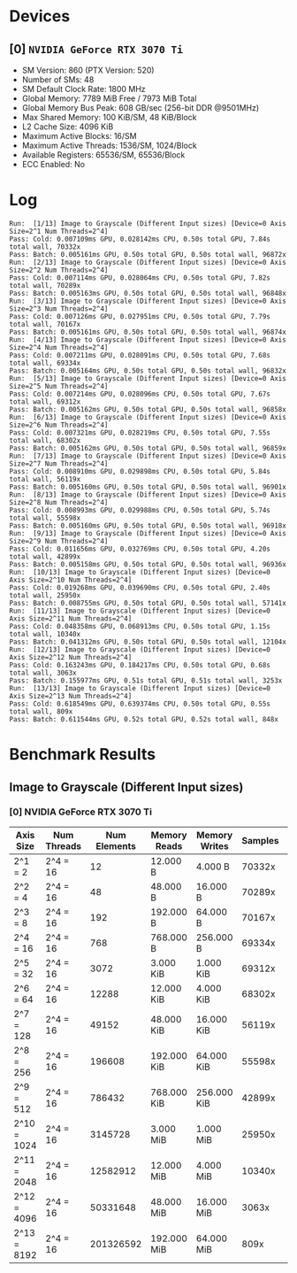 # Devices

## [0] `NVIDIA GeForce RTX 3070 Ti`
* SM Version: 860 (PTX Version: 520)
* Number of SMs: 48
* SM Default Clock Rate: 1800 MHz
* Global Memory: 7789 MiB Free / 7973 MiB Total
* Global Memory Bus Peak: 608 GB/sec (256-bit DDR @9501MHz)
* Max Shared Memory: 100 KiB/SM, 48 KiB/Block
* L2 Cache Size: 4096 KiB
* Maximum Active Blocks: 16/SM
* Maximum Active Threads: 1536/SM, 1024/Block
* Available Registers: 65536/SM, 65536/Block
* ECC Enabled: No

# Log

```
Run:  [1/13] Image to Grayscale (Different Input sizes) [Device=0 Axis Size=2^1 Num Threads=2^4]
Pass: Cold: 0.007109ms GPU, 0.028142ms CPU, 0.50s total GPU, 7.84s total wall, 70332x 
Pass: Batch: 0.005161ms GPU, 0.50s total GPU, 0.50s total wall, 96872x
Run:  [2/13] Image to Grayscale (Different Input sizes) [Device=0 Axis Size=2^2 Num Threads=2^4]
Pass: Cold: 0.007114ms GPU, 0.028064ms CPU, 0.50s total GPU, 7.82s total wall, 70289x 
Pass: Batch: 0.005163ms GPU, 0.50s total GPU, 0.50s total wall, 96848x
Run:  [3/13] Image to Grayscale (Different Input sizes) [Device=0 Axis Size=2^3 Num Threads=2^4]
Pass: Cold: 0.007126ms GPU, 0.027951ms CPU, 0.50s total GPU, 7.79s total wall, 70167x 
Pass: Batch: 0.005161ms GPU, 0.50s total GPU, 0.50s total wall, 96874x
Run:  [4/13] Image to Grayscale (Different Input sizes) [Device=0 Axis Size=2^4 Num Threads=2^4]
Pass: Cold: 0.007211ms GPU, 0.028091ms CPU, 0.50s total GPU, 7.68s total wall, 69334x 
Pass: Batch: 0.005164ms GPU, 0.50s total GPU, 0.50s total wall, 96832x
Run:  [5/13] Image to Grayscale (Different Input sizes) [Device=0 Axis Size=2^5 Num Threads=2^4]
Pass: Cold: 0.007214ms GPU, 0.028096ms CPU, 0.50s total GPU, 7.67s total wall, 69312x 
Pass: Batch: 0.005162ms GPU, 0.50s total GPU, 0.50s total wall, 96858x
Run:  [6/13] Image to Grayscale (Different Input sizes) [Device=0 Axis Size=2^6 Num Threads=2^4]
Pass: Cold: 0.007321ms GPU, 0.028219ms CPU, 0.50s total GPU, 7.55s total wall, 68302x 
Pass: Batch: 0.005162ms GPU, 0.50s total GPU, 0.50s total wall, 96859x
Run:  [7/13] Image to Grayscale (Different Input sizes) [Device=0 Axis Size=2^7 Num Threads=2^4]
Pass: Cold: 0.008910ms GPU, 0.029898ms CPU, 0.50s total GPU, 5.84s total wall, 56119x 
Pass: Batch: 0.005160ms GPU, 0.50s total GPU, 0.50s total wall, 96901x
Run:  [8/13] Image to Grayscale (Different Input sizes) [Device=0 Axis Size=2^8 Num Threads=2^4]
Pass: Cold: 0.008993ms GPU, 0.029988ms CPU, 0.50s total GPU, 5.74s total wall, 55598x 
Pass: Batch: 0.005160ms GPU, 0.50s total GPU, 0.50s total wall, 96918x
Run:  [9/13] Image to Grayscale (Different Input sizes) [Device=0 Axis Size=2^9 Num Threads=2^4]
Pass: Cold: 0.011656ms GPU, 0.032769ms CPU, 0.50s total GPU, 4.20s total wall, 42899x 
Pass: Batch: 0.005158ms GPU, 0.50s total GPU, 0.50s total wall, 96936x
Run:  [10/13] Image to Grayscale (Different Input sizes) [Device=0 Axis Size=2^10 Num Threads=2^4]
Pass: Cold: 0.019268ms GPU, 0.039690ms CPU, 0.50s total GPU, 2.40s total wall, 25950x 
Pass: Batch: 0.008755ms GPU, 0.50s total GPU, 0.50s total wall, 57141x
Run:  [11/13] Image to Grayscale (Different Input sizes) [Device=0 Axis Size=2^11 Num Threads=2^4]
Pass: Cold: 0.048358ms GPU, 0.068913ms CPU, 0.50s total GPU, 1.15s total wall, 10340x 
Pass: Batch: 0.041312ms GPU, 0.50s total GPU, 0.50s total wall, 12104x
Run:  [12/13] Image to Grayscale (Different Input sizes) [Device=0 Axis Size=2^12 Num Threads=2^4]
Pass: Cold: 0.163243ms GPU, 0.184217ms CPU, 0.50s total GPU, 0.68s total wall, 3063x 
Pass: Batch: 0.155977ms GPU, 0.51s total GPU, 0.51s total wall, 3253x
Run:  [13/13] Image to Grayscale (Different Input sizes) [Device=0 Axis Size=2^13 Num Threads=2^4]
Pass: Cold: 0.618549ms GPU, 0.639374ms CPU, 0.50s total GPU, 0.55s total wall, 809x 
Pass: Batch: 0.611544ms GPU, 0.52s total GPU, 0.52s total wall, 848x
```

# Benchmark Results

## Image to Grayscale (Different Input sizes)

### [0] NVIDIA GeForce RTX 3070 Ti

|  Axis Size  | Num Threads | Num Elements | Memory Reads | Memory Writes | Samples |  CPU Time  |  Noise  |  GPU Time  | Noise  |  Elem/s  | GlobalMem BW | BWUtil | Samples | Batch GPU  |
|-------------|-------------|--------------|--------------|---------------|---------|------------|---------|------------|--------|----------|--------------|--------|---------|------------|
|     2^1 = 2 |    2^4 = 16 |           12 |     12.000 B |       4.000 B |  70332x |  28.142 us | 577.63% |   7.109 us | 12.60% |   1.688M |   2.251 MB/s |  0.00% |  96872x |   5.161 us |
|     2^2 = 4 |    2^4 = 16 |           48 |     48.000 B |      16.000 B |  70289x |  28.064 us | 471.29% |   7.114 us | 12.53% |   6.748M |   8.997 MB/s |  0.00% |  96848x |   5.163 us |
|     2^3 = 8 |    2^4 = 16 |          192 |    192.000 B |      64.000 B |  70167x |  27.951 us | 295.37% |   7.126 us | 12.49% |  26.944M |  35.925 MB/s |  0.01% |  96874x |   5.161 us |
|    2^4 = 16 |    2^4 = 16 |          768 |    768.000 B |     256.000 B |  69334x |  28.091 us | 293.61% |   7.211 us | 12.08% | 106.497M | 141.996 MB/s |  0.02% |  96832x |   5.164 us |
|    2^5 = 32 |    2^4 = 16 |         3072 |    3.000 KiB |     1.000 KiB |  69312x |  28.096 us | 293.53% |   7.214 us | 12.21% | 425.852M | 567.803 MB/s |  0.09% |  96858x |   5.162 us |
|    2^6 = 64 |    2^4 = 16 |        12288 |   12.000 KiB |     4.000 KiB |  68302x |  28.219 us | 289.45% |   7.321 us | 11.77% |   1.679G |   2.238 GB/s |  0.37% |  96859x |   5.162 us |
|   2^7 = 128 |    2^4 = 16 |        49152 |   48.000 KiB |    16.000 KiB |  56119x |  29.898 us | 238.89% |   8.910 us | 10.73% |   5.517G |   7.356 GB/s |  1.21% |  96901x |   5.160 us |
|   2^8 = 256 |    2^4 = 16 |       196608 |  192.000 KiB |    64.000 KiB |  55598x |  29.988 us | 241.66% |   8.993 us |  9.99% |  21.862G |  29.149 GB/s |  4.79% |  96918x |   5.160 us |
|   2^9 = 512 |    2^4 = 16 |       786432 |  768.000 KiB |   256.000 KiB |  42899x |  32.769 us | 199.06% |  11.656 us | 11.00% |  67.473G |  89.964 GB/s | 14.80% |  96936x |   5.158 us |
| 2^10 = 1024 |    2^4 = 16 |      3145728 |    3.000 MiB |     1.000 MiB |  25950x |  39.690 us | 108.75% |  19.268 us |  5.98% | 163.263G | 217.684 GB/s | 35.80% |  57141x |   8.755 us |
| 2^11 = 2048 |    2^4 = 16 |     12582912 |   12.000 MiB |     4.000 MiB |  10340x |  68.913 us |  43.14% |  48.358 us |  2.29% | 260.205G | 346.940 GB/s | 57.06% |  12104x |  41.312 us |
| 2^12 = 4096 |    2^4 = 16 |     50331648 |   48.000 MiB |    16.000 MiB |   3063x | 184.217 us |  12.94% | 163.243 us |  0.78% | 308.324G | 411.098 GB/s | 67.61% |   3253x | 155.977 us |
| 2^13 = 8192 |    2^4 = 16 |    201326592 |  192.000 MiB |    64.000 MiB |    809x | 639.374 us |   3.39% | 618.549 us |  0.22% | 325.482G | 433.976 GB/s | 71.37% |    848x | 611.544 us |
